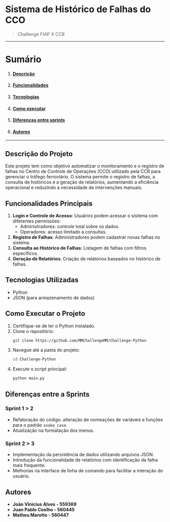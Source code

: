 # Sistema de Histórico de Falhas do CCO

>Challenge FIAP X CCR

---

# Sumário
1. #### [Descrição](#descrição-do-projeto)
2. #### [Funcionalidades](#funcionalidades-principais)
3. #### [Tecnologias](#tecnologias-utilizadas)
4. #### [Como executar](#como-executar-o-projeto)
5. #### [Diferenças entre sprints](#diferenças-entre-a-sprints)
6. #### [Autores](#autores)
---

## Descrição do Projeto
Este projeto tem como objetivo automatizar o monitoramento e o registro de falhas no Centro de Controle de Operações (CCO) utilizado pela CCR para gerenciar o tráfego ferroviário. O sistema permite o registro de falhas, a consulta de históricos e a geração de relatórios, aumentando a eficiência operacional e reduzindo a necessidade de intervenções manuais.

## Funcionalidades Principais
1. **Login e Controle de Acesso**: Usuários podem acessar o sistema com diferentes permissões:
   - Administradores: controle total sobre os dados.
   - Operadores: acesso limitado a consultas.
2. **Registro de Falhas**: Administradores podem cadastrar novas falhas no sistema.
3. **Consulta ao Histórico de Falhas**: Listagem de falhas com filtros específicos.
4. **Geração de Relatórios**: Criação de relatórios baseados no histórico de falhas.

## Tecnologias Utilizadas
- Python
- JSON (para armazenamento de dados)

## Como Executar o Projeto
1. Certifique-se de ter o Python instalado.
2. Clone o repositório:
   ```sh
   git clone https://github.com/MMChallengeMM/Challenge-Python
   ```
3. Navegue até a pasta do projeto:
   ```sh
   cd Challenge-Python
   ```
4. Execute o script principal:
   ```sh
   python main.py
   ```

## Diferenças entre a Sprints
### Sprint 1 > 2
- Refatoração do código: alteração de nomeações de variáveis e funções para o padrão `snake_case`.
- Atualização na formatação dos menus.

### Sprint 2 > 3
- Implementação da persistência de dados utilizando arquivos JSON.
- Introdução da funcionalidade de relatórios com identificação da falha mais frequente.
- Melhorias na interface de linha de comando para facilitar a interação do usuário.

## Autores
- **João Vinicius Alves - 559369**
- **Juan Pablo Coelho - 560445**
- **Matheu Marotto - 560447**

